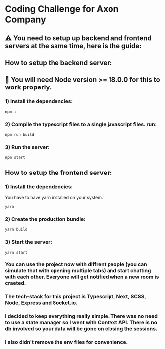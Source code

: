 # Coding Challenge for Axon Company

## ⚠️ You need to setup up backend and frontend servers at the same time, here is the guide:

## How to setup the backend server:

## 🔴 You will need Node version >= 18.0.0 for this to work properly.

### 1) Install the dependencies:

```
npm i
```

### 2) Compile the typescript files to a single javascript files. run:

```
npm run build
```

### 3) Run the server:

```
npm start
```

## How to setup the frontend server:

### 1) Install the dependencies:

You have to have yarn installed on your system.

```
yarn
```

### 2) Create the production bundle:

```
yarn build
```

### 3) Start the server:

```
yarn start
```

### You can use the project now with diffrent people (you can simulate that with opening multiple tabs) and start chatting with each other. Everyone will get notified when a new room is craeted.

### The tech-stack for this project is Typescript, Next, SCSS, Node, Express and Socket.io.

### I decided to keep everything really simple. There was no need to use a state manager so I went with Context API. There is no db involved so your data will be gone on closing the sessions.

### I also didn't remove the env files for convenience.
